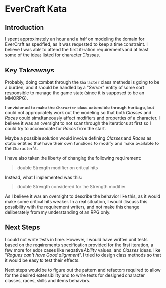 # EverCraft Kata

## Introduction
I spent approximately an hour and a half on modeling the domain for EverCraft as specified, as it was requested to keep a time constraint. I believe I was able to attend the first iteration requirements and at least some of the ideas listed for character *Classes*.

## Key Takeaways
Probably, doing combat through the `Character` class methods is going to be a burden, and it should be handled by a "*Server*" entity of some sort responsible to manage the game state (since it is supposed to be an MMORPG).

I envisioned to make the `Character` class extensible through heritage, but could not appropriately work out the modeling so that both *Classes* and *Races* could simultaneously affect modifiers and properties of a character. I believe it was an oversight to not scan through the iterations at first so I could try to accomodate for *Races* from the start.

Maybe a possible solution would involve defining *Classes* and *Races* as static entities that have their own functions to modify and make available to the `Character`'s.

I have also taken the liberty of changing the following requirement:
> double Strength modifier on critical hits

Instead, what I implemented was this:

> double Strength considered for the Strength modifier

As I believe it was an oversight to describe the behavior like this, as it would make some critical hits weaker. In a real situation, I would discuss this possibility with the requirement writers, and not make this change deliberately from my understanding of an RPG only.

## Next Steps
I could not write tests in time. However, I would have written unit tests based on the requirements specification provided for the first iteration, a few more for edge cases like negative *Ability* values, and *Classes* ideas, like "*Rogues can't have Good alignment*". I tried to design class methods so that it would be easy to test their effects.

Next steps would be to figure out the pattern and refactors required to allow for the desired extensibility and to write tests for designed character classes, races, skills and items behaviors.
